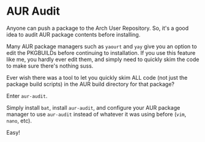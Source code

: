 # AUR Audit

Anyone can push a package to the Arch User Repository. So, it's a good idea to audit AUR package contents before installing.

Many AUR package managers such as `yaourt` and `yay` give you an option to edit the PKGBUILDs before continuing to installation. If you use this feature like me, you hardly ever edit them, and simply need to quickly skim the code to make sure there's nothing suss.

Ever wish there was a tool to let you quickly skim ALL code (not just the package build scripts) in the AUR build directory for that package?

Enter `aur-audit`.

Simply install `bat`, install `aur-audit`, and configure your AUR package manager to use `aur-audit` instead of whatever it was using before (`vim`, `nano`, etc).

Easy!
